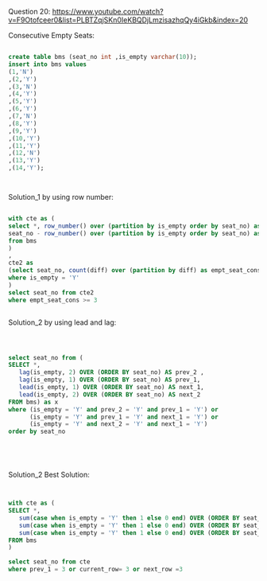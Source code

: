 Question 20:
https://www.youtube.com/watch?v=F9Otofceer0&list=PLBTZqjSKn0IeKBQDjLmzisazhqQy4iGkb&index=20

Consecutive Empty Seats:

```sql

create table bms (seat_no int ,is_empty varchar(10));
insert into bms values
(1,'N')
,(2,'Y')
,(3,'N')
,(4,'Y')
,(5,'Y')
,(6,'Y')
,(7,'N')
,(8,'Y')
,(9,'Y')
,(10,'Y')
,(11,'Y')
,(12,'N')
,(13,'Y')
,(14,'Y');




```

Solution_1 by using row number: 

```sql

with cte as (
select *, row_number() over (partition by is_empty order by seat_no) as rw, 
seat_no - row_number() over (partition by is_empty order by seat_no) as diff
from bms
)
,
cte2 as 
(select seat_no, count(diff) over (partition by diff) as empt_seat_cons   from cte 
where is_empty = 'Y'
)
select seat_no from cte2 
where empt_seat_cons >= 3



```

Solution_2 by using lead and lag:

```sql



select seat_no from (
SELECT *, 
   lag(is_empty, 2) OVER (ORDER BY seat_no) AS prev_2 ,
   lag(is_empty, 1) OVER (ORDER BY seat_no) AS prev_1,
   lead(is_empty, 1) OVER (ORDER BY seat_no) AS next_1,
   lead(is_empty, 2) OVER (ORDER BY seat_no) AS next_2
FROM bms) as x
where (is_empty = 'Y' and prev_2 = 'Y' and prev_1 = 'Y') or
      (is_empty = 'Y' and prev_1 = 'Y' and next_1 = 'Y') or
      (is_empty = 'Y' and next_2 = 'Y' and next_1 = 'Y')
order by seat_no






```

Solution_2 Best Solution:

```sql


with cte as (
SELECT *, 
   sum(case when is_empty = 'Y' then 1 else 0 end) OVER (ORDER BY seat_no rows between 2 preceding and current row) AS prev_1 ,
   sum(case when is_empty = 'Y' then 1 else 0 end) OVER (ORDER BY seat_no  rows between 1 preceding and 1 following) AS current_row,
   sum(case when is_empty = 'Y' then 1 else 0 end) OVER (ORDER BY seat_no rows between current row and 2 following) AS next_row
FROM bms
)

select seat_no from cte
where prev_1 = 3 or current_row= 3 or next_row =3






```